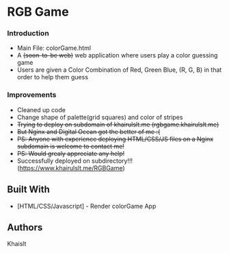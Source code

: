 # RGB Game


### Introduction

* Main File: colorGame.html
* A ~~(soon-to-be web)~~ web application where users play a color guessing game 
* Users are given a Color Combination of Red, Green Blue, (R, G, B) in that order to help them guess


### Improvements
* Cleaned up code 
* Change shape of palette(grid squares) and color of stripes
* <del>Trying to deploy on subdomain of khairulslt.me (rgbgame.khairulslt.me)
* <del>But Nginx and Digital Ocean got the better of me :(
* <del>PS: Anyone with experience deploying HTML/CSS/JS files on a Nginx subdomain is welcome to contact me! 
* <del>PS: Would grealy appreciate any help!
* Successfully deployed on subdirectory!!! (https://www.khairulslt.me/RGBGame)

## Built With

* [HTML/CSS/Javascript] - Render colorGame App


## Authors

Khaislt
